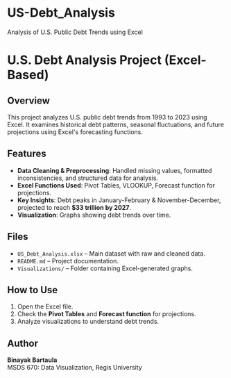 # US-Debt_Analysis
Analysis of U.S. Public Debt Trends using Excel
# U.S. Debt Analysis Project (Excel-Based)

## Overview
This project analyzes U.S. public debt trends from 1993 to 2023 using Excel. It examines historical debt patterns, seasonal fluctuations, and future projections using Excel's forecasting functions.

## Features
- **Data Cleaning & Preprocessing**: Handled missing values, formatted inconsistencies, and structured data for analysis.
- **Excel Functions Used**: Pivot Tables, VLOOKUP, Forecast function for projections.
- **Key Insights**: Debt peaks in January-February & November-December, projected to reach **$33 trillion by 2027**.
- **Visualization**: Graphs showing debt trends over time.

## Files
- `US_Debt_Analysis.xlsx` – Main dataset with raw and cleaned data.
- `README.md` – Project documentation.
- `Visualizations/` – Folder containing Excel-generated graphs.

## How to Use
1. Open the Excel file.
2. Check the **Pivot Tables** and **Forecast function** for projections.
3. Analyze visualizations to understand debt trends.

## Author
**Binayak Bartaula**  
MSDS 670: Data Visualization, Regis University
